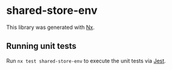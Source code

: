# shared-store-env

This library was generated with [Nx](https://nx.dev).

## Running unit tests

Run `nx test shared-store-env` to execute the unit tests via [Jest](https://jestjs.io).
